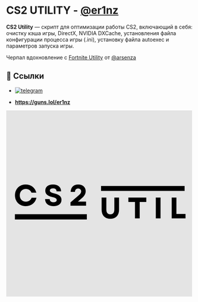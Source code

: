 
# **CS2 UTILITY - [@er1nz](https://www.github.com/er1nz)**

**CS2 Utility** — скрипт для оптимизации работы CS2, включающий в себя: очистку кэша игры, DirectX, NVIDIA DXCache, установления файла конфигурации процесса игры (.ini), установку файла autoexec и параметров запуска игры.

Черпал вдохновление с [Fortnite Utility](https://github.com/arsenzaaa/FORTNITE-UTILITY) от [@arsenza](https://github.com/arsenzaaa)

## 🔗 Ссылки
- [![telegram](https://img.shields.io/badge/Telegram-2CA5E0?style=for-the-badge&logo=telegram&logoColor=white)](https://t.me/er1nz01)

-  **https://guns.lol/er1nz**




![Logo](https://github.com/er1nz/CS2-UTILITY/blob/main/CS2.png?raw=true)

